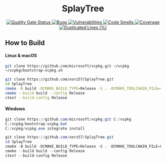 <h1 align="center">SplayTree</h1>

<div align="center">
    <a href="https://sonarcloud.io/summary/new_code?id=xorz57_SplayTree">
        <img src="https://sonarcloud.io/api/project_badges/measure?project=xorz57_SplayTree&metric=alert_status" alt="Quality Gate Status">
    </a>
    <a href="https://sonarcloud.io/summary/new_code?id=xorz57_SplayTree">
        <img src="https://sonarcloud.io/api/project_badges/measure?project=xorz57_SplayTree&metric=bugs" alt="Bugs">
    </a>
    <a href="https://sonarcloud.io/summary/new_code?id=xorz57_SplayTree">
        <img src="https://sonarcloud.io/api/project_badges/measure?project=xorz57_SplayTree&metric=vulnerabilities" alt="Vulnerabilities">
    </a>
    <a href="https://sonarcloud.io/summary/new_code?id=xorz57_SplayTree">
        <img src="https://sonarcloud.io/api/project_badges/measure?project=xorz57_SplayTree&metric=code_smells" alt="Code Smells">
    </a>
    <a href="https://sonarcloud.io/summary/new_code?id=xorz57_SplayTree">
        <img src="https://sonarcloud.io/api/project_badges/measure?project=xorz57_SplayTree&metric=coverage" alt="Coverage">
    </a>
    <a href="https://sonarcloud.io/summary/new_code?id=xorz57_SplayTree">
        <img src="https://sonarcloud.io/api/project_badges/measure?project=xorz57_SplayTree&metric=duplicated_lines_density" alt="Duplicated Lines (%)">
    </a>
</div>

## How to Build

#### Linux & macOS

```bash
git clone https://github.com/microsoft/vcpkg.git ~/vcpkg
~/vcpkg/bootstrap-vcpkg.sh

git clone https://github.com/xorz57/SplayTree.git
cd SplayTree
cmake -B build -DCMAKE_BUILD_TYPE=Release -S . -DCMAKE_TOOLCHAIN_FILE=~/vcpkg/scripts/buildsystems/vcpkg.cmake
cmake --build build --config Release
ctest --build-config Release
```

#### Windows

```powershell
git clone https://github.com/microsoft/vcpkg.git C:/vcpkg
C:/vcpkg/bootstrap-vcpkg.bat
C:/vcpkg/vcpkg.exe integrate install

git clone https://github.com/xorz57/SplayTree.git
cd SplayTree
cmake -B build -DCMAKE_BUILD_TYPE=Release -S . -DCMAKE_TOOLCHAIN_FILE=C:/vcpkg/scripts/buildsystems/vcpkg.cmake
cmake --build build --config Release
ctest --build-config Release
```
